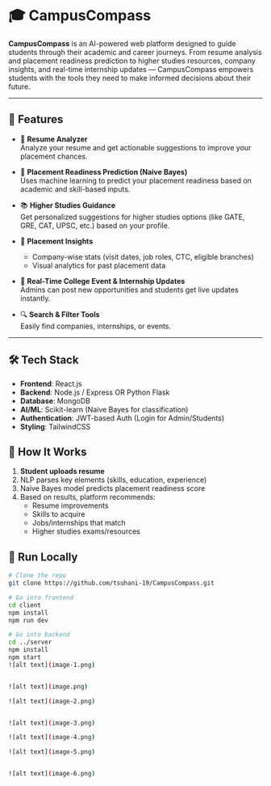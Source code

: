 
# 🎓 CampusCompass

**CampusCompass** is an AI-powered web platform designed to guide students through their academic and career journeys. From resume analysis and placement readiness prediction to higher studies resources, company insights, and real-time internship updates — CampusCompass empowers students with the tools they need to make informed decisions about their future.

---

## 🚀 Features

- 📄 **Resume Analyzer**  
  Analyze your resume and get actionable suggestions to improve your placement chances.

- 🧠 **Placement Readiness Prediction (Naive Bayes)**  
  Uses machine learning to predict your placement readiness based on academic and skill-based inputs.

- 📚 **Higher Studies Guidance**  
  Get personalized suggestions for higher studies options (like GATE, GRE, CAT, UPSC, etc.) based on your profile.

- 🏢 **Placement Insights**  
  - Company-wise stats (visit dates, job roles, CTC, eligible branches)
  - Visual analytics for past placement data

- 📢 **Real-Time College Event & Internship Updates**  
  Admins can post new opportunities and students get live updates instantly.

- 🔍 **Search & Filter Tools**  
  Easily find companies, internships, or events.

---

## 🛠️ Tech Stack

- **Frontend**: React.js  
- **Backend**: Node.js / Express OR Python Flask  
- **Database**: MongoDB  
- **AI/ML**: Scikit-learn (Naive Bayes for classification)  
- **Authentication**: JWT-based Auth (Login for Admin/Students)  
- **Styling**: TailwindCSS 



## 🧠 How It Works

1. **Student uploads resume**
2. NLP parses key elements (skills, education, experience)
3. Naive Bayes model predicts placement readiness score
4. Based on results, platform recommends:
   - Resume improvements
   - Skills to acquire
   - Jobs/internships that match
   - Higher studies exams/resources


## 🧪 Run Locally

```bash
# Clone the repo
git clone https://github.com/tsuhani-19/CampusCompass.git

# Go into frontend
cd client
npm install
npm run dev

# Go into backend
cd ../server
npm install
npm start
![alt text](image-1.png)


![alt text](image.png)

![alt text](image-2.png)


![alt text](image-3.png)

![alt text](image-4.png)

![alt text](image-5.png)


![alt text](image-6.png)